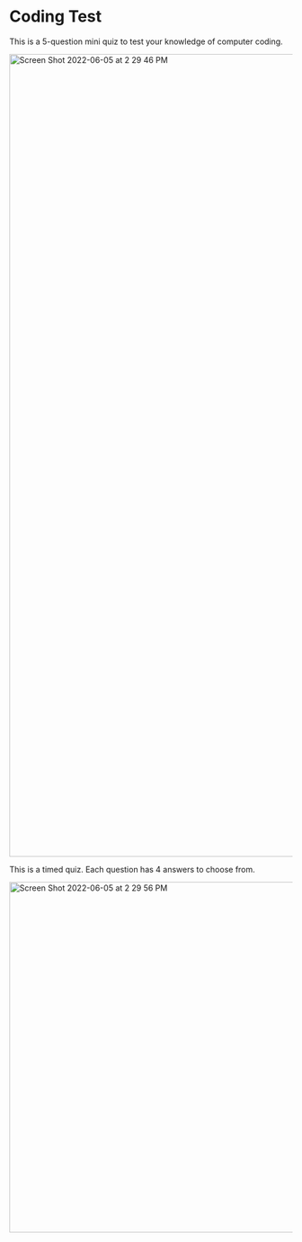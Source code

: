 # Coding Test

This is a 5-question mini quiz to test your knowledge of computer coding. 

<img width="1429" alt="Screen Shot 2022-06-05 at 2 29 46 PM" src="https://user-images.githubusercontent.com/88792082/172067382-70f83b5c-2b89-4550-8e14-5ee42e1083b0.png">

This is a timed quiz. Each question has 4 answers to choose from. 

<img width="624" alt="Screen Shot 2022-06-05 at 2 29 56 PM" src="https://user-images.githubusercontent.com/88792082/172067397-a046ff73-1733-4139-80fa-63bf517ad8d4.png">
